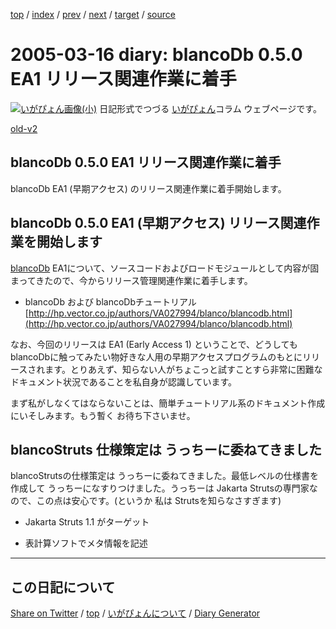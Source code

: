 [top](../index.html) 
 / [index](index.html) 
 / [prev](ig050315.html) 
 / [next](ig050317.html) 
 / [target](https://igapyon.github.io/diary/2005/ig050316.html) 
 / [source](https://github.com/igapyon/diary/blob/gh-pages/2005/ig050316.src.md) 

2005-03-16 diary: blancoDb 0.5.0 EA1 リリース関連作業に着手
=====================================================================================================
[![いがぴょん画像(小)](https://igapyon.github.io/diary/images/iga200306s.jpg "いがぴょん")](https://igapyon.github.io/diary/memo/memoigapyon.html) 日記形式でつづる [いがぴょん](https://igapyon.github.io/diary/memo/memoigapyon.html)コラム ウェブページです。

[old-v2](ig050316-orig.html)

## blancoDb 0.5.0 EA1 リリース関連作業に着手

blancoDb EA1 (早期アクセス) のリリース関連作業に着手開始します。


## blancoDb 0.5.0 EA1 (早期アクセス) リリース関連作業を開始します

[blancoDb](http://www.igapyon.jp/blanco/blancodb.html) EA1について、ソースコードおよびロードモジュールとして内容が固まってきたので、今からリリース管理関連作業に着手します。

* blancoDb および blancoDbチュートリアル
  [http://hp.vector.co.jp/authors/VA027994/blanco/blancodb.html](http://hp.vector.co.jp/authors/VA027994/blanco/blancodb.html)

なお、今回のリリースは EA1 (Early Access 1) ということで、どうしても blancoDbに触ってみたい物好きな人用の早期アクセスプログラムのもとにリリースされます。とりあえず、知らない人がちょこっと試すことすら非常に困難なドキュメント状況であることを私自身が認識しています。

まず私がしなくてはならないことは、簡単チュートリアル系のドキュメント作成にいそしみます。もう暫く お待ち下さいませ。

## blancoStruts 仕様策定は うっちーに委ねてきました

blancoStrutsの仕様策定は うっちーに委ねてきました。最低レベルの仕様書を作成して うっちーになすりつけました。うっちーは Jakarta
Strutsの専門家なので、この点は安心です。(というか 私は Strutsを知らなさすぎます)

* Jakarta Struts 1.1 がターゲット
  
* 表計算ソフトでメタ情報を記述


----------------------------------------------------------------------------------------------------

## この日記について

[Share on Twitter](https://twitter.com/intent/tweet?hashtags=igapyon%2Cdiary%2C%E3%81%84%E3%81%8C%E3%81%B4%E3%82%87%E3%82%93&text=blancoDb+0.5.0+EA1+%E3%83%AA%E3%83%AA%E3%83%BC%E3%82%B9%E9%96%A2%E9%80%A3%E4%BD%9C%E6%A5%AD%E3%81%AB%E7%9D%80%E6%89%8B&url=https%3A%2F%2Figapyon.github.io%2Fdiary%2F2005%2Fig050316.html) / [top](../index.html) / [いがぴょんについて](https://igapyon.github.io/diary/memo/memoigapyon.html) / [Diary Generator](https://github.com/igapyon/igapyonv3)
